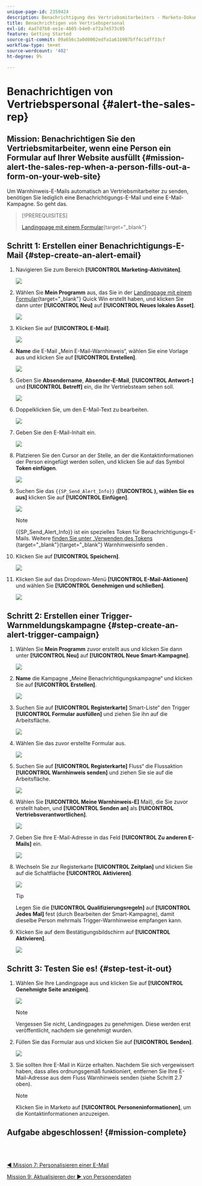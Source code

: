 ```yaml
---
unique-page-id: 2359424
description: Benachrichtigung des Vertriebsmitarbeiters - Marketo-Dokumente - Produktdokumentation
title: Benachrichtigen von Vertriebspersonal
exl-id: 4ad7d7b8-ee1e-4605-b4e0-e72a7e573c05
feature: Getting Started
source-git-commit: 09a656c3a0d0002edfa1a61b987bff4c1dff33cf
workflow-type: tm+mt
source-wordcount: '402'
ht-degree: 9%

---
```


# Benachrichtigen von Vertriebspersonal {#alert-the-sales-rep}

## Mission: Benachrichtigen Sie den Vertriebsmitarbeiter, wenn eine Person ein Formular auf Ihrer Website ausfüllt {#mission-alert-the-sales-rep-when-a-person-fills-out-a-form-on-your-web-site}

Um Warnhinweis-E-Mails automatisch an Vertriebsmitarbeiter zu senden, benötigen Sie lediglich eine Benachrichtigungs-E-Mail und eine E-Mail-Kampagne. So geht das.

>[!PREREQUISITES]
>
>[Landingpage mit einem Formular](/help/marketo/getting-started/quick-wins/landing-page-with-a-form.md){target="_blank"}

## Schritt 1: Erstellen einer Benachrichtigungs-E-Mail {#step-create-an-alert-email}

1. Navigieren Sie zum Bereich **[!UICONTROL Marketing-Aktivitäten]**.

   ![](assets/alert-the-sales-rep-1.png)

1. Wählen Sie **Mein Programm** aus, das Sie in der [Landingpage mit einem Formular](/help/marketo/getting-started/quick-wins/landing-page-with-a-form.md){target="_blank"} Quick Win erstellt haben, und klicken Sie dann unter **[!UICONTROL Neu]** auf **[!UICONTROL Neues lokales Asset]**.

   ![](assets/alert-the-sales-rep-2.png)

1. Klicken Sie auf **[!UICONTROL E-Mail]**.

   ![](assets/alert-the-sales-rep-3.png)

1. **Name** die E-Mail „Mein E-Mail-Warnhinweis“, wählen Sie eine Vorlage aus und klicken Sie auf **[!UICONTROL Erstellen]**.

   ![](assets/alert-the-sales-rep-4.png)

1. Geben Sie **Absendername**, **Absender-E-Mail**, **[!UICONTROL Antwort-]** und **[!UICONTROL Betreff]** ein, die Ihr Vertriebsteam sehen soll.

   ![](assets/alert-the-sales-rep-5.png)

1. Doppelklicken Sie, um den E-Mail-Text zu bearbeiten.

   ![](assets/alert-the-sales-rep-6.png)

1. Geben Sie den E-Mail-Inhalt ein.

   ![](assets/alert-the-sales-rep-7.png)

1. Platzieren Sie den Cursor an der Stelle, an der die Kontaktinformationen der Person eingefügt werden sollen, und klicken Sie auf das Symbol **Token einfügen**.

   ![](assets/alert-the-sales-rep-8.png)

1. Suchen Sie das `{{SP_Send_Alert_Info}}` (**[!UICONTROL ), wählen Sie es aus]** klicken Sie auf **[!UICONTROL Einfügen]**.

   ![](assets/alert-the-sales-rep-9.png)

   >[!NOTE]
   >
   >{{SP_Send_Alert_Info}} ist ein spezielles Token für Benachrichtigungs-E-Mails. Weitere [ finden Sie unter „Verwenden des Tokens ](/help/marketo/product-docs/email-marketing/general/using-tokens/use-the-send-alert-info-token.md){target="_blank"}{target="_blank"} Warnhinweisinfo senden .

1. Klicken Sie auf **[!UICONTROL Speichern]**.

   ![](assets/alert-the-sales-rep-10.png)

1. Klicken Sie auf das Dropdown-Menü **[!UICONTROL E-Mail-Aktionen]** und wählen Sie **[!UICONTROL Genehmigen und schließen]**.

   ![](assets/alert-the-sales-rep-11.png)

## Schritt 2: Erstellen einer Trigger-Warnmeldungskampagne {#step-create-an-alert-trigger-campaign}

1. Wählen Sie **Mein Programm** zuvor erstellt aus und klicken Sie dann unter **[!UICONTROL Neu]** auf **[!UICONTROL Neue Smart-Kampagne]**.

   ![](assets/alert-the-sales-rep-12.png)

1. **Name** die Kampagne „Meine Benachrichtigungskampagne“ und klicken Sie auf **[!UICONTROL Erstellen]**.

   ![](assets/alert-the-sales-rep-13.png)

1. Suchen Sie auf **[!UICONTROL Registerkarte]** Smart-Liste“ den Trigger **[!UICONTROL Formular ausfüllen]** und ziehen Sie ihn auf die Arbeitsfläche.

   ![](assets/alert-the-sales-rep-14.png)

1. Wählen Sie das zuvor erstellte Formular aus.

   ![](assets/alert-the-sales-rep-15.png)

1. Suchen Sie auf **[!UICONTROL Registerkarte]** Fluss“ die Flussaktion **[!UICONTROL Warnhinweis senden]** und ziehen Sie sie auf die Arbeitsfläche.

   ![](assets/alert-the-sales-rep-16.png)

1. Wählen Sie **[!UICONTROL Meine Warnhinweis-E]** Mail), die Sie zuvor erstellt haben, und **[!UICONTROL Senden an]** als **[!UICONTROL Vertriebsverantwortlichen]**.

   ![](assets/alert-the-sales-rep-17.png)

1. Geben Sie Ihre E-Mail-Adresse in das Feld **[!UICONTROL Zu anderen E-Mails]** ein.

   ![](assets/alert-the-sales-rep-18.png)

1. Wechseln Sie zur Registerkarte **[!UICONTROL Zeitplan]** und klicken Sie auf die Schaltfläche **[!UICONTROL Aktivieren]**.

   ![](assets/alert-the-sales-rep-19.png)

   >[!TIP]
   >
   >Legen Sie die **[!UICONTROL Qualifizierungsregeln]** auf **[!UICONTROL Jedes Mal]** fest (durch Bearbeiten der Smart-Kampagne), damit dieselbe Person mehrmals Trigger-Warnhinweise empfangen kann.

1. Klicken Sie auf dem Bestätigungsbildschirm auf **[!UICONTROL Aktivieren]**.

   ![](assets/alert-the-sales-rep-20.png)

## Schritt 3: Testen Sie es! {#step-test-it-out}

1. Wählen Sie Ihre Landingpage aus und klicken Sie auf **[!UICONTROL Genehmigte Seite anzeigen]**.

   ![](assets/alert-the-sales-21.png)

   >[!NOTE]
   >
   >Vergessen Sie nicht, Landingpages zu genehmigen. Diese werden erst veröffentlicht, nachdem sie genehmigt wurden.

1. Füllen Sie das Formular aus und klicken Sie auf **[!UICONTROL Senden]**.

   ![](assets/alert-the-sales-22.png)

1. Sie sollten Ihre E-Mail in Kürze erhalten. Nachdem Sie sich vergewissert haben, dass alles ordnungsgemäß funktioniert, entfernen Sie Ihre E-Mail-Adresse aus dem Fluss Warnhinweis senden (siehe Schritt 2.7 oben).

   >[!NOTE]
   >
   >Klicken Sie in Marketo auf **[!UICONTROL Personeninformationen]**, um die Kontaktinformationen anzuzeigen.

## Aufgabe abgeschlossen! {#mission-complete}

<br> 

[◄ Mission 7: Personalisieren einer E-Mail](/help/marketo/getting-started/quick-wins/personalize-an-email.md)

[Mission 9: Aktualisieren der ► von Personendaten](/help/marketo/getting-started/quick-wins/update-person-data.md)
